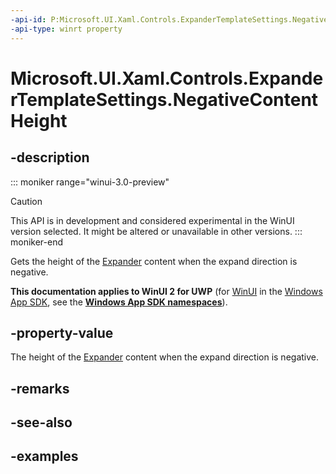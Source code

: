 ```yaml
---
-api-id: P:Microsoft.UI.Xaml.Controls.ExpanderTemplateSettings.NegativeContentHeight
-api-type: winrt property
---
```


# Microsoft.UI.Xaml.Controls.ExpanderTemplateSettings.NegativeContentHeight

<!--
public double NegativeContentHeight { get; }
-->


## -description

::: moniker range="winui-3.0-preview"
> [!CAUTION]
> This API is in development and considered experimental in the WinUI version selected. It might be altered or unavailable in other versions.
::: moniker-end

Gets the height of the [Expander](expander.md) content when the expand direction is negative.

**This documentation applies to WinUI 2 for UWP** (for [WinUI](/windows/apps/winui/winui3/) in the [Windows App SDK](/windows/apps/windows-app-sdk/), see the **[Windows App SDK namespaces](/windows/windows-app-sdk/api/winrt/)**).

## -property-value

The height of the [Expander](expander.md) content when the expand direction is negative.

## -remarks

## -see-also

## -examples


